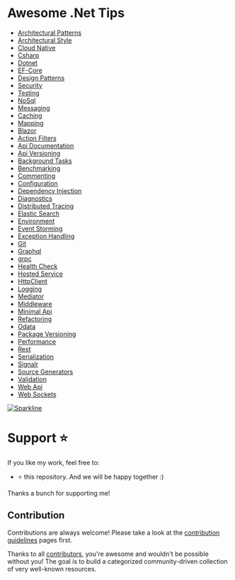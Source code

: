 # Awesome .Net Tips

* [Architectural Patterns](architectural-patterns/index.md)
* [Architectural Style](architectural-style/index.md)
* [Cloud Native](cloud-native/index.md)
* [Csharp](csharp/index.md)
* [Dotnet](dotnet/index.md)
* [EF-Core](ef-core/index.md)
* [Design Patterns](design-patterns/index.md)
* [Security](security/index.md)
* [Testing](testing/index.md)
* [NoSql](nosql/index.md)
* [Messaging](messaging/index.md)
* [Caching](caching.md)
* [Mapping](mapping.md)
* [Blazor](blazor.md)
* [Action Filters](action-filters.md)
* [Api Documentation](api-documentation.md)
* [Api Versioning](api-versioning.md)
* [Background Tasks](background-tasks.md)
* [Benchmarking](benchmarking.md)
* [Commenting](commenting.md)
* [Configuration](configuration.md)
* [Dependency Injection](dependency-injection.md)
* [Diagnostics](diagnostics.md)
* [Distributed Tracing](distributed-tracing.md)
* [Elastic Search](elastic-search.md)
* [Environment](environment.md)
* [Event Storming](event-storming.md)
* [Exception Handling](exception-handling.md)
* [Git](git.md)
* [Graphql](graphql.md)
* [grpc](grpc.md)
* [Health Check](health-check.md)
* [Hosted Service](hosted-service.md)
* [HttpClient](httpclient.md)
* [Logging](logging.md)
* [Mediator](mediator.md)
* [Middleware](middleware.md)
* [Minimal Api](minimal-api.md)
* [Refactoring](refactoring.md)
* [Odata](odata.md)
* [Package Versioning](package-versioning.md)
* [Performance](performance.md)
* [Rest](rest.md)
* [Serialization](serialization.md)
* [Signalr](signalr.md)
* [Source Generators](source-generators.md)
* [Validation](validation.md)
* [Web Api](web-api.md)
* [Web Sockets](web-sockets.md)

[![Sparkline](https://stars.medv.io/meysamhadeli/awesome-dotnet-tips.svg)](https://stars.medv.io/meysamhadeli/awesome-dotnet-tips)

# Support ⭐
If you like my work, feel free to:

- ⭐ this repository. And we will be happy together :)


Thanks a bunch for supporting me!

## Contribution

Contributions are always welcome! Please take a look at the [contribution guidelines](https://github.com/meysamhadeli/awesome-dotnet-tips/blob/main/contributing.md) pages first.

Thanks to all [contributors](https://github.com/meysamhadeli/awesome-dotnet-tips/graphs/contributors), you're awesome and wouldn't be possible without you! The goal is to build a categorized community-driven collection of very well-known resources.
